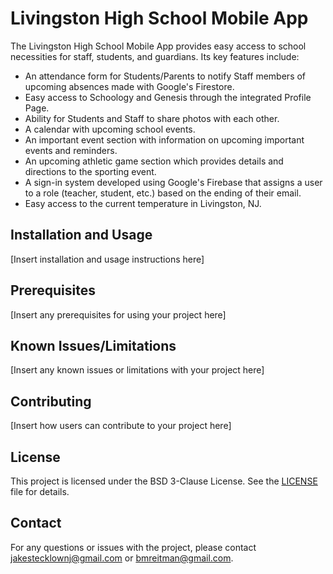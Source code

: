 # Livingston High School Mobile App

The Livingston High School Mobile App provides easy access to school necessities for staff, students, and guardians. Its key features include:

- An attendance form for Students/Parents to notify Staff members of upcoming absences made with Google's Firestore.
- Easy access to Schoology and Genesis through the integrated Profile Page.
- Ability for Students and Staff to share photos with each other.
- A calendar with upcoming school events.
- An important event section with information on upcoming important events and reminders.
- An upcoming athletic game section which provides details and directions to the sporting event.
- A sign-in system developed using Google's Firebase that assigns a user to a role (teacher, student, etc.) based on the ending of their email.
- Easy access to the current temperature in Livingston, NJ.

## Installation and Usage

[Insert installation and usage instructions here]

## Prerequisites

[Insert any prerequisites for using your project here]

## Known Issues/Limitations

[Insert any known issues or limitations with your project here]

## Contributing

[Insert how users can contribute to your project here]

## License

This project is licensed under the BSD 3-Clause License. See the [LICENSE](LICENSE) file for details.

## Contact

For any questions or issues with the project, please contact jakestecklownj@gmail.com or bmreitman@gmail.com.
